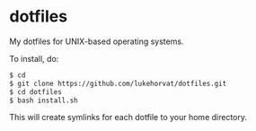dotfiles
========

My dotfiles for UNIX-based operating systems.

To install, do:

```bash
$ cd
$ git clone https://github.com/lukehorvat/dotfiles.git
$ cd dotfiles
$ bash install.sh
```

This will create symlinks for each dotfile to your home directory.
